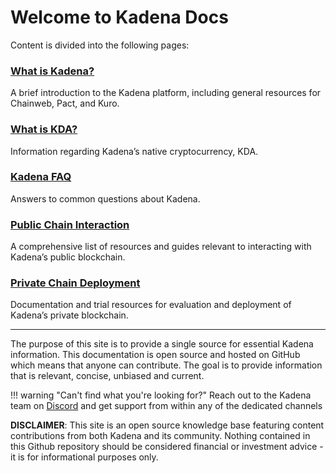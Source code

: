 # **Welcome to Kadena Docs**

Content is divided into the following pages:
### [**What is Kadena?**](../what-is-kadena)
A brief introduction to the Kadena platform, including general resources for Chainweb, Pact, and Kuro.

### [**What is KDA?**](../what-is-kda)
Information regarding Kadena’s native cryptocurrency, KDA.

### [**Kadena FAQ**](../FAQs)
Answers to common questions about Kadena.

### [**Public Chain Interaction**](../public-chain-docs)
A comprehensive list of resources and guides relevant to interacting with
Kadena’s public blockchain.

### [**Private Chain Deployment**](../private-chain-docs)
Documentation and trial resources for evaluation and deployment of Kadena’s private blockchain.

___

The purpose of this site is to provide a single source for essential Kadena information. This documentation is open source and hosted on GitHub which means that anyone can contribute. The goal is to provide information that is relevant, concise, unbiased and current.

!!! warning "Can't find what you're looking for?"
      Reach out to the Kadena team on <a href="https://discord.io/kadena" target="_blank">Discord</a> and get support from within any of the dedicated channels

**DISCLAIMER**: This site is an open source knowledge base featuring content contributions from both Kadena and its community. Nothing contained in this Github repository should be considered financial or investment advice - it is for informational purposes only.
